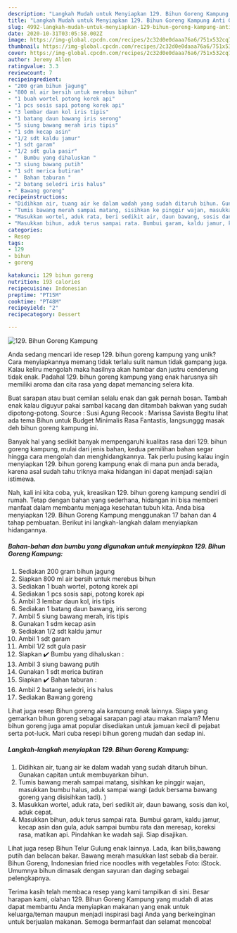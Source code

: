 ```yaml
---
description: "Langkah Mudah untuk Menyiapkan 129. Bihun Goreng Kampung Anti Gagal"
title: "Langkah Mudah untuk Menyiapkan 129. Bihun Goreng Kampung Anti Gagal"
slug: 4992-langkah-mudah-untuk-menyiapkan-129-bihun-goreng-kampung-anti-gagal
date: 2020-10-31T03:05:58.002Z
image: https://img-global.cpcdn.com/recipes/2c32d0e0daaa76a6/751x532cq70/129-bihun-goreng-kampung-foto-resep-utama.jpg
thumbnail: https://img-global.cpcdn.com/recipes/2c32d0e0daaa76a6/751x532cq70/129-bihun-goreng-kampung-foto-resep-utama.jpg
cover: https://img-global.cpcdn.com/recipes/2c32d0e0daaa76a6/751x532cq70/129-bihun-goreng-kampung-foto-resep-utama.jpg
author: Jeremy Allen
ratingvalue: 3.3
reviewcount: 7
recipeingredient:
- "200 gram bihun jagung"
- "800 ml air bersih untuk merebus bihun"
- "1 buah wortel potong korek api"
- "1 pcs sosis sapi potong korek api"
- "3 lembar daun kol iris tipis"
- "1 batang daun bawang iris serong"
- "5 siung bawang merah iris tipis"
- "1 sdm kecap asin"
- "1/2 sdt kaldu jamur"
- "1 sdt garam"
- "1/2 sdt gula pasir"
- "  Bumbu yang dihaluskan "
- "3 siung bawang putih"
- "1 sdt merica butiran"
- "  Bahan taburan "
- "2 batang seledri iris halus"
- " Bawang goreng"
recipeinstructions:
- "Didihkan air, tuang air ke dalam wadah yang sudah ditaruh bihun. Gunakan capitan untuk membuyarkan bihun."
- "Tumis bawang merah sampai matang, sisihkan ke pinggir wajan, masukkan bumbu halus, aduk sampai wangi (aduk bersama bawang goreng yang disisihkan tadi). )"
- "Masukkan wortel, aduk rata, beri sedikit air, daun bawang, sosis dan kol, aduk cepat."
- "Masukkan bihun, aduk terus sampai rata. Bumbui garam, kaldu jamur, kecap asin dan gula, aduk sampai bumbu rata dan meresap, koreksi rasa, matikan api. Pindahkan ke wadah saji. Siap disajikan."
categories:
- Resep
tags:
- 129
- bihun
- goreng

katakunci: 129 bihun goreng 
nutrition: 193 calories
recipecuisine: Indonesian
preptime: "PT15M"
cooktime: "PT48M"
recipeyield: "2"
recipecategory: Dessert

---
```



![129. Bihun Goreng Kampung](https://img-global.cpcdn.com/recipes/2c32d0e0daaa76a6/751x532cq70/129-bihun-goreng-kampung-foto-resep-utama.jpg)

Anda sedang mencari ide resep 129. bihun goreng kampung yang unik? Cara menyiapkannya memang tidak terlalu sulit namun tidak gampang juga. Kalau keliru mengolah maka hasilnya akan hambar dan justru cenderung tidak enak. Padahal 129. bihun goreng kampung yang enak harusnya sih memiliki aroma dan cita rasa yang dapat memancing selera kita.

Buat sarapan atau buat cemilan selalu enak dan gak pernah bosan. Tambah enak kalau diguyur pakai sambal kacang dan ditambah bakwan yang sudah dipotong-potong. Source : Susi Agung Recook : Marissa Savista Begitu lihat ada tema Bihun untuk Budget Minimalis Rasa Fantastis, langsunggg masak deh bihun goreng kampung ini.

Banyak hal yang sedikit banyak mempengaruhi kualitas rasa dari 129. bihun goreng kampung, mulai dari jenis bahan, kedua pemilihan bahan segar hingga cara mengolah dan menghidangkannya. Tak perlu pusing kalau ingin menyiapkan 129. bihun goreng kampung enak di mana pun anda berada, karena asal sudah tahu triknya maka hidangan ini dapat menjadi sajian istimewa.


Nah, kali ini kita coba, yuk, kreasikan 129. bihun goreng kampung sendiri di rumah. Tetap dengan bahan yang sederhana, hidangan ini bisa memberi manfaat dalam membantu menjaga kesehatan tubuh kita. Anda bisa menyiapkan 129. Bihun Goreng Kampung menggunakan 17 bahan dan 4 tahap pembuatan. Berikut ini langkah-langkah dalam menyiapkan hidangannya.

<!--inarticleads1-->

##### Bahan-bahan dan bumbu yang digunakan untuk menyiapkan 129. Bihun Goreng Kampung:

1. Sediakan 200 gram bihun jagung
1. Siapkan 800 ml air bersih untuk merebus bihun
1. Sediakan 1 buah wortel, potong korek api
1. Sediakan 1 pcs sosis sapi, potong korek api
1. Ambil 3 lembar daun kol, iris tipis
1. Sediakan 1 batang daun bawang, iris serong
1. Ambil 5 siung bawang merah, iris tipis
1. Gunakan 1 sdm kecap asin
1. Sediakan 1/2 sdt kaldu jamur
1. Ambil 1 sdt garam
1. Ambil 1/2 sdt gula pasir
1. Siapkan  ✔️ Bumbu yang dihaluskan :
1. Ambil 3 siung bawang putih
1. Gunakan 1 sdt merica butiran
1. Siapkan  ✔️ Bahan taburan :
1. Ambil 2 batang seledri, iris halus
1. Sediakan  Bawang goreng


Lihat juga resep Bihun goreng ala kampung enak lainnya. Siapa yang gemarkan bihun goreng sebagai sarapan pagi atau makan malam? Menu bihun goreng juga amat popular disediakan untuk jamuan kecil di pejabat serta pot-luck. Mari cuba resepi bihun goreng mudah dan sedap ini. 

<!--inarticleads2-->

##### Langkah-langkah menyiapkan 129. Bihun Goreng Kampung:

1. Didihkan air, tuang air ke dalam wadah yang sudah ditaruh bihun. Gunakan capitan untuk membuyarkan bihun.
1. Tumis bawang merah sampai matang, sisihkan ke pinggir wajan, masukkan bumbu halus, aduk sampai wangi (aduk bersama bawang goreng yang disisihkan tadi). )
1. Masukkan wortel, aduk rata, beri sedikit air, daun bawang, sosis dan kol, aduk cepat.
1. Masukkan bihun, aduk terus sampai rata. Bumbui garam, kaldu jamur, kecap asin dan gula, aduk sampai bumbu rata dan meresap, koreksi rasa, matikan api. Pindahkan ke wadah saji. Siap disajikan.


Lihat juga resep Bihun Telur Gulung enak lainnya. Lada, ikan bilis,bawang putih dan belacan bakar. Bawang merah masukkan last sebab dia berair. Bihun Goreng, Indonesian fried rice noodles with vegetables Foto: iStock. Umumnya bihun dimasak dengan sayuran dan daging sebagai pelengkapnya. 

Terima kasih telah membaca resep yang kami tampilkan di sini. Besar harapan kami, olahan 129. Bihun Goreng Kampung yang mudah di atas dapat membantu Anda menyiapkan makanan yang enak untuk keluarga/teman maupun menjadi inspirasi bagi Anda yang berkeinginan untuk berjualan makanan. Semoga bermanfaat dan selamat mencoba!
